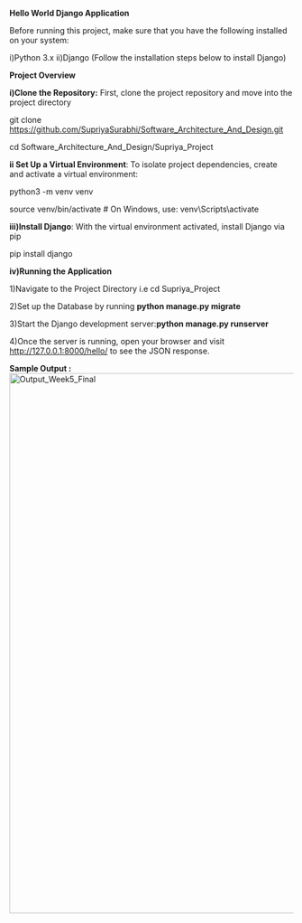 **Hello World Django Application**

Before running this project, make sure that you have the following installed on your system:

i)Python 3.x
ii)Django (Follow the installation steps below to install Django)

**Project Overview**

**i)Clone the Repository:** First, clone the project repository and move into the project directory

git clone https://github.com/SupriyaSurabhi/Software_Architecture_And_Design.git

cd Software_Architecture_And_Design/Supriya_Project

**ii Set Up a Virtual Environment**: To isolate project dependencies, create and activate a virtual environment:

python3 -m venv venv

source venv/bin/activate  # On Windows, use: venv\Scripts\activate

**iii)Install Django**: With the virtual environment activated, install Django via pip

pip install django

**iv)Running the Application**

1)Navigate to the Project Directory i.e cd Supriya_Project

2)Set up the Database by running **python manage.py migrate**

3)Start the Django development server:**python manage.py runserver**

4)Once the server is running, open your browser and visit http://127.0.0.1:8000/hello/ to see the JSON response.


**Sample Output :**
<img width="956" alt="Output_Week5_Final" src="https://github.com/user-attachments/assets/d5d6c3a9-9b3c-4cde-ba01-2727acd9a4cd">







